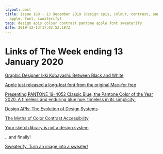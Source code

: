 ```yaml
---
layout: post
title: Issue 188 - 13 December 2019 (design apis, colour, contrast, pantone,
  apple, font, sweaterify)
tags: design apis colour contrast pantone apple font sweaterify
date: 2019-12-13T17:02:52.187Z
---
```

# Links of The Week ending 13 January 2020

<a href="https://www.instagram.com/kobayashi.ikki/" title="Graphic Designer Ikki Kobayashi" alt="Graphic Designer Ikki Kobayashi" target="_blank">Graphic Designer Ikki Kobayashi: Between Black and White</a>

<a href="https://www.fastcompany.com/90359757/apple-just-released-a-long-lost-font-from-the-original-mac-for-free" title="Apple just released a long-lost font from the original Mac–for free" alt="Apple just released a long-lost font from the original Mac–for free" target="_blank">Apple just released a long-lost font from the original Mac–for free</a>

<a href="https://twitter.com/pantone/status/1202387789670735873" title="Presenting PANTONE 19-4052 Classic Blue, the Pantone Color of the Year 2020. A timeless and enduring blue hue, timeless in its simplicity." alt="Presenting PANTONE 19-4052 Classic Blue, the Pantone Color of the Year 2020. A timeless and enduring blue hue, timeless in its simplicity." target="_blank">Presenting PANTONE 19-4052 Classic Blue, the Pantone Color of the Year 2020. A timeless and enduring blue hue, timeless in its simplicity.</a>

<a href="https://matthewstrom.com/writing/design-apis/" title="Design APIs: The Evolution of Design Systems" alt="Design APIs: The Evolution of Design Systems" target="_blank">Design APIs: The Evolution of Design Systems</a>

<a href="https://uxmovement.com/buttons/the-myths-of-color-contrast-accessibility/" title="The Myths of Color Contrast Accessibility" alt="The Myths of Color Contrast Accessibility" target="_blank">The Myths of Color Contrast Accessibility</a>

<a href="https://bradfrost.com/blog/post/your-sketch-library-is-not-a-design-system/" title="Your sketch library is not a design system" alt="Your sketch library is not a design system" target="_blank">Your sketch library is not a design system</a>

...and finally!

<a href="https://kosamari.github.io/sweaterify/" title="Sweaterify. Turn an image into a sweater!" alt="Sweaterify. Turn an image into a sweater!" target="_blank">Sweaterify. Turn an image into a sweater!</a>